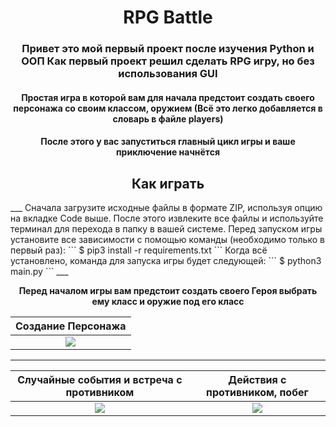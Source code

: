 <h1 align="center">RPG Battle</h1>
<h3 align="center">Привет это мой первый проект после изучения Python и ООП 
    Как первый проект решил сделать RPG игру, но без использования GUI</h3>
<h4 align="center">Простая игра в которой вам для начала предстоит создать своего персонажа со своим классом, оружием (Всё это легко добавляется в словарь в файле players)</h4>
<h4 align="center">После этого у вас запуститься главный цикл игры и ваше приключение начнётся</h4>

<h2 align="center">Как играть</h2>
___
Сначала загрузите исходные файлы в формате ZIP, используя опцию на вкладке Code выше. После этого извлеките все файлы и используйте терминал для перехода в папку в вашей системе. Перед запуском игры установите все зависимости с помощью команды (необходимо только в первый раз):
```
$ pip3 install -r requirements.txt
```
Когда всё установлено, команда для запуска игры будет следующей:
```
$ python3 main.py
```
___
<p align="center"><b>Перед началом игры вам предстоит создать своего Героя выбрать ему класс и оружие под его класс</b></p>

| Создание Персонажа |
| :-----------------: |
| ![](https://imgur.com/a3cMxqQ.gif) |
___

Случайные события и встреча с противником|Действия с противником, побег|
:------------------------------------:|:------------------------------------:
![](https://imgur.com/YileoeY.gif)|![](https://imgur.com/b0Ii8sb.gif)
